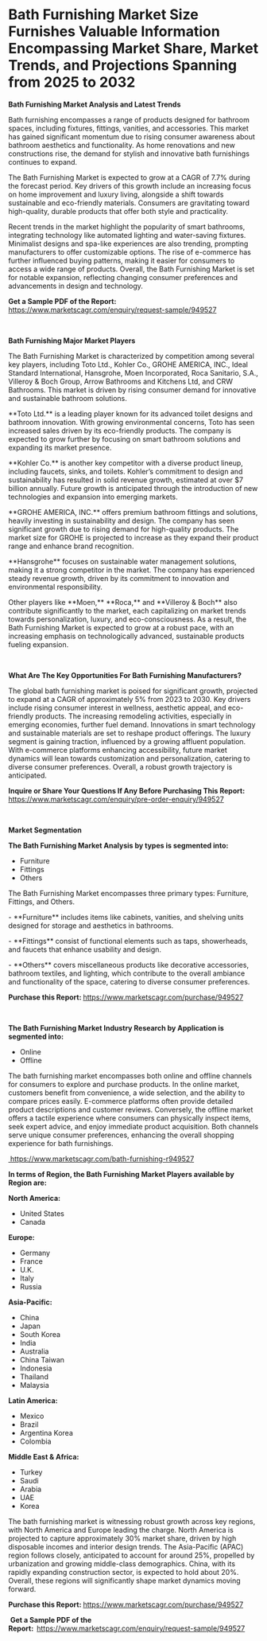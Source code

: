 <p><h1>Bath Furnishing Market Size Furnishes Valuable Information Encompassing Market Share, Market Trends, and Projections Spanning from 2025 to 2032</h1></p><p><strong>Bath Furnishing Market Analysis and Latest Trends</strong></p>
<p><p>Bath furnishing encompasses a range of products designed for bathroom spaces, including fixtures, fittings, vanities, and accessories. This market has gained significant momentum due to rising consumer awareness about bathroom aesthetics and functionality. As home renovations and new constructions rise, the demand for stylish and innovative bath furnishings continues to expand.</p><p>The Bath Furnishing Market is expected to grow at a CAGR of 7.7% during the forecast period. Key drivers of this growth include an increasing focus on home improvement and luxury living, alongside a shift towards sustainable and eco-friendly materials. Consumers are gravitating toward high-quality, durable products that offer both style and practicality.</p><p>Recent trends in the market highlight the popularity of smart bathrooms, integrating technology like automated lighting and water-saving fixtures. Minimalist designs and spa-like experiences are also trending, prompting manufacturers to offer customizable options. The rise of e-commerce has further influenced buying patterns, making it easier for consumers to access a wide range of products. Overall, the Bath Furnishing Market is set for notable expansion, reflecting changing consumer preferences and advancements in design and technology.</p></p>
<p><strong>Get a Sample PDF of the Report:&nbsp;</strong> <a href="https://www.marketscagr.com/enquiry/request-sample/949527?utm_campaign=3295&utm_medium=2&utm_source=Github&utm_content=ia&utm_term=18042025&utm_id=bath-furnishing">https://www.marketscagr.com/enquiry/request-sample/949527</a></p>
<p>&nbsp;</p>
<p><strong>Bath Furnishing Major Market Players</strong></p>
<p><p>The Bath Furnishing Market is characterized by competition among several key players, including Toto Ltd., Kohler Co., GROHE AMERICA, INC., Ideal Standard International, Hansgrohe, Moen Incorporated, Roca Sanitario, S.A., Villeroy & Boch Group, Arrow Bathrooms and Kitchens Ltd, and CRW Bathrooms. This market is driven by rising consumer demand for innovative and sustainable bathroom solutions.</p><p>**Toto Ltd.** is a leading player known for its advanced toilet designs and bathroom innovation. With growing environmental concerns, Toto has seen increased sales driven by its eco-friendly products. The company is expected to grow further by focusing on smart bathroom solutions and expanding its market presence.</p><p>**Kohler Co.** is another key competitor with a diverse product lineup, including faucets, sinks, and toilets. Kohler’s commitment to design and sustainability has resulted in solid revenue growth, estimated at over $7 billion annually. Future growth is anticipated through the introduction of new technologies and expansion into emerging markets.</p><p>**GROHE AMERICA, INC.** offers premium bathroom fittings and solutions, heavily investing in sustainability and design. The company has seen significant growth due to rising demand for high-quality products. The market size for GROHE is projected to increase as they expand their product range and enhance brand recognition.</p><p>**Hansgrohe** focuses on sustainable water management solutions, making it a strong competitor in the market. The company has experienced steady revenue growth, driven by its commitment to innovation and environmental responsibility.</p><p>Other players like **Moen,** **Roca,** and **Villeroy & Boch** also contribute significantly to the market, each capitalizing on market trends towards personalization, luxury, and eco-consciousness. As a result, the Bath Furnishing Market is expected to grow at a robust pace, with an increasing emphasis on technologically advanced, sustainable products fueling expansion.</p></p>
<p>&nbsp;</p>
<p><strong>What Are The Key Opportunities For Bath Furnishing Manufacturers?</strong></p>
<p><p>The global bath furnishing market is poised for significant growth, projected to expand at a CAGR of approximately 5% from 2023 to 2030. Key drivers include rising consumer interest in wellness, aesthetic appeal, and eco-friendly products. The increasing remodeling activities, especially in emerging economies, further fuel demand. Innovations in smart technology and sustainable materials are set to reshape product offerings. The luxury segment is gaining traction, influenced by a growing affluent population. With e-commerce platforms enhancing accessibility, future market dynamics will lean towards customization and personalization, catering to diverse consumer preferences. Overall, a robust growth trajectory is anticipated.</p></p>
<p><strong>Inquire or Share Your Questions If Any Before Purchasing This Report:</strong> <a href="https://www.marketscagr.com/enquiry/pre-order-enquiry/949527?utm_campaign=3295&utm_medium=2&utm_source=Github&utm_content=ia&utm_term=18042025&utm_id=bath-furnishing">https://www.marketscagr.com/enquiry/pre-order-enquiry/949527</a></p>
<p>&nbsp;</p>
<p><strong>Market Segmentation</strong></p>
<p><strong>The Bath Furnishing Market Analysis by types is segmented into:</strong></p>
<p><ul><li>Furniture</li><li>Fittings</li><li>Others</li></ul></p>
<p><p>The Bath Furnishing Market encompasses three primary types: Furniture, Fittings, and Others. </p><p>- **Furniture** includes items like cabinets, vanities, and shelving units designed for storage and aesthetics in bathrooms. </p><p>- **Fittings** consist of functional elements such as taps, showerheads, and faucets that enhance usability and design. </p><p>- **Others** covers miscellaneous products like decorative accessories, bathroom textiles, and lighting, which contribute to the overall ambiance and functionality of the space, catering to diverse consumer preferences.</p></p>
<p><strong>Purchase this Report:&nbsp;</strong><a href="https://www.marketscagr.com/purchase/949527?utm_campaign=3295&utm_medium=2&utm_source=Github&utm_content=ia&utm_term=18042025&utm_id=bath-furnishing">https://www.marketscagr.com/purchase/949527</a></p>
<p>&nbsp;</p>
<p><strong>The Bath Furnishing Market Industry Research by Application is segmented into:</strong></p>
<p><ul><li>Online</li><li>Offline</li></ul></p>
<p><p>The bath furnishing market encompasses both online and offline channels for consumers to explore and purchase products. In the online market, customers benefit from convenience, a wide selection, and the ability to compare prices easily. E-commerce platforms often provide detailed product descriptions and customer reviews. Conversely, the offline market offers a tactile experience where consumers can physically inspect items, seek expert advice, and enjoy immediate product acquisition. Both channels serve unique consumer preferences, enhancing the overall shopping experience for bath furnishings.</p></p>
<p><a href="https://www.marketscagr.com/bath-furnishing-r949527?utm_campaign=3295&utm_medium=2&utm_source=Github&utm_content=ia&utm_term=18042025&utm_id=bath-furnishing">&nbsp;https://www.marketscagr.com/bath-furnishing-r949527</a></p>
<p><strong>In terms of Region, the Bath Furnishing Market Players available by Region are:</strong></p>
<p>
    <p> <strong> North America: </strong>
        <ul>
            <li>United States</li>
            <li>Canada</li>
        </ul>
        </p> 
    <p> <strong> Europe: </strong>
        <ul>
            <li>Germany</li>
            <li>France</li>
            <li>U.K.</li>
            <li>Italy</li>
            <li>Russia</li>
        </ul>
        </p> 
    <p> <strong> Asia-Pacific: </strong>
        <ul>
            <li>China</li>
            <li>Japan</li>
            <li>South Korea</li>
            <li>India</li>
            <li>Australia</li>
            <li>China Taiwan</li>
            <li>Indonesia</li>
            <li>Thailand</li>
            <li>Malaysia</li>
        </ul>
        </p> 
    <p> <strong> Latin America: </strong>
        <ul>
            <li>Mexico</li>
            <li>Brazil</li>
            <li>Argentina Korea</li>
            <li>Colombia</li>
        </ul>
        </p> 
    <p> <strong> Middle East & Africa: </strong>
        <ul>
            <li>Turkey</li>
            <li>Saudi</li>
            <li>Arabia</li>
            <li>UAE</li>
            <li>Korea</li>
        </ul>
    </p>
    </p>
<p><p>The bath furnishing market is witnessing robust growth across key regions, with North America and Europe leading the charge. North America is projected to capture approximately 30% market share, driven by high disposable incomes and interior design trends. The Asia-Pacific (APAC) region follows closely, anticipated to account for around 25%, propelled by urbanization and growing middle-class demographics. China, with its rapidly expanding construction sector, is expected to hold about 20%. Overall, these regions will significantly shape market dynamics moving forward.</p></p>
<p><strong>Purchase this Report: </strong><a href="https://www.marketscagr.com/purchase/949527?utm_campaign=3295&utm_medium=2&utm_source=Github&utm_content=ia&utm_term=18042025&utm_id=bath-furnishing">https://www.marketscagr.com/purchase/949527</a></p>
<p>&nbsp;<strong>Get a Sample PDF of the Report:&nbsp;&nbsp;</strong><a href="https://www.marketscagr.com/enquiry/request-sample/949527?utm_campaign=3295&utm_medium=2&utm_source=Github&utm_content=ia&utm_term=18042025&utm_id=bath-furnishing">https://www.marketscagr.com/enquiry/request-sample/949527</a></p>
<p><strong></strong></p>
<p><p></p><p></p><p></p></p>